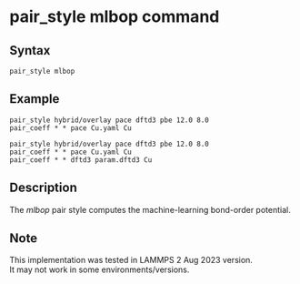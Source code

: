 # pair_style mlbop command

## Syntax
```
pair_style mlbop
```

## Example
```
pair_style hybrid/overlay pace dftd3 pbe 12.0 8.0  
pair_coeff * * pace Cu.yaml Cu 

pair_style hybrid/overlay pace dftd3 pbe 12.0 8.0  
pair_coeff * * pace Cu.yaml Cu 
pair_coeff * * dftd3 param.dftd3 Cu
```

## Description 

The _mlbop_ pair style computes the machine-learning bond-order potential.

## Note
This implementation was tested in LAMMPS 2 Aug 2023 version.  
It may not work in some environments/versions.  
